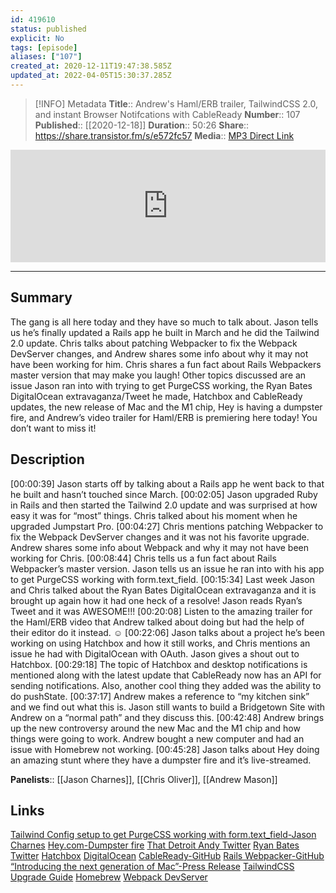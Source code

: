 ```yaml
---
id: 419610
status: published
explicit: No
tags: [episode]
aliases: ["107"]
created_at: 2020-12-11T19:47:38.585Z
updated_at: 2022-04-05T15:30:37.285Z
---
```


> [!INFO] Metadata
> **Title**:: Andrew's Haml/ERB trailer, TailwindCSS 2.0, and instant Browser Notifcations with CableReady
> **Number**:: 107
> **Published**:: [[2020-12-18]]
> **Duration**:: 50:26
> **Share**:: <https://share.transistor.fm/s/e572fc57>
> **Media**:: [MP3 Direct Link](https://dts.podtrac.com/redirect.mp3/media.transistor.fm/e572fc57/83423db4.mp3)

<iframe width="100%" height="180" frameborder="no" scrolling="no" seamless src="https://share.transistor.fm/e/e572fc57/dark"></iframe>

---

## Summary

The gang is all here today and they have so much to talk about. Jason tells us he’s finally updated a Rails app he built in March and he did the Tailwind 2.0 update. Chris talks about patching Webpacker to fix the Webpack DevServer changes, and Andrew shares some info about why it may not have been working for him. Chris shares a fun fact about Rails Webpackers master version that may make you laugh! Other topics discussed are an issue Jason ran into with trying to get PurgeCSS working, the Ryan Bates DigitalOcean extravaganza/Tweet he made, Hatchbox and CableReady updates, the new release of Mac and the M1 chip, Hey is having a dumpster fire, and Andrew’s video trailer for Haml/ERB is premiering here today! You don’t want to miss it!

## Description

[00:00:39] Jason starts off by talking about a Rails app he went back to that he built and hasn’t touched since March.
[00:02:05] Jason upgraded Ruby in Rails and then started the Tailwind 2.0 update and was surprised at how easy it was for “most” things. Chris talked about his moment when he upgraded Jumpstart Pro.
[00:04:27] Chris mentions patching Webpacker to fix the Webpack DevServer changes and it was not his favorite upgrade. Andrew shares some info about Webpack and why it may not have been working for Chris.
[00:08:44] Chris tells us a fun fact about Rails Webpacker’s master version. Jason tells us an issue he ran into with his app to get PurgeCSS working with form.text_field.
[00:15:34] Last week Jason and Chris talked about the Ryan Bates DigitalOcean extravaganza and it is brought up again how it had one heck of a resolve! Jason reads Ryan’s Tweet and it was AWESOME!!!
[00:20:08] Listen to the amazing trailer for the Haml/ERB video that Andrew talked about doing but had the help of their editor do it instead. ☺
[00:22:06] Jason talks about a project he’s been working on using Hatchbox and how it still works, and Chris mentions an issue he had with DigitalOcean with OAuth. Jason gives a shout out to Hatchbox.
[00:29:18] The topic of Hatchbox and desktop notifications is mentioned along with the latest update that CableReady now has an API for sending notifications. Also, another cool thing they added was the ability to do pushState.
[00:37:17] Andrew makes a reference to “my kitchen sink” and we find out what this is. Jason still wants to build a Bridgetown Site with Andrew on a “normal path” and they discuss this.
[00:42:48] Andrew brings up the new controversy around the new Mac and the M1 chip and how things were going to work. Andrew bought a new computer and had an issue with Homebrew not working.
[00:45:28] Jason talks about Hey doing an amazing stunt where they have a dumpster fire and it’s live-streamed.

**Panelists**:: [[Jason Charnes]], [[Chris Oliver]], [[Andrew Mason]]

## Links

[Tailwind Config setup to get PurgeCSS working with form.text_field-Jason Charnes](https://gist.github.com/jasoncharnes/553e7811e2cd05dd29d0e3422c2348ce)
[Hey.com-Dumpster fire](https://hey.science/dumpster-fire/)
[That Detroit Andy Twitter](https://twitter.com/thatdetroitandy?lang=en)
[Ryan Bates Twitter](https://twitter.com/rbates?lang=en)
[Hatchbox](https://www.hatchbox.io/)
[DigitalOcean](https://www.digitalocean.com/)
[CableReady-GitHub](https://github.com/hopsoft/cable_ready)
[Rails Webpacker-GitHub](https://github.com/rails/webpacker)
[“Introducing the next generation of Mac”-Press Release](https://www.apple.com/newsroom/2020/11/introducing-the-next-generation-of-mac/)
[TailwindCSS Upgrade Guide](https://tailwindcss.com/docs/upgrading-to-v2)
[Homebrew](https://brew.sh/)
[Webpack DevServer](https://webpack.js.org/configuration/dev-server/)
